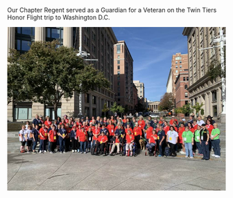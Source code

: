 Our Chapter Regent served as a Guardian for a Veteran on the Twin Tiers Honor Flight trip to Washington D.C.

![Member Activity](/assets/images/full_group_at_Navy_Memorial.jpg)

